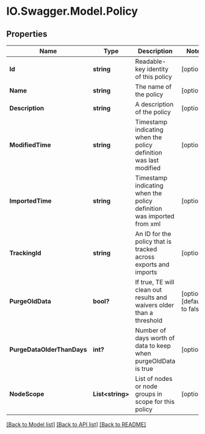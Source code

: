 # IO.Swagger.Model.Policy
## Properties

Name | Type | Description | Notes
------------ | ------------- | ------------- | -------------
**Id** | **string** | Readable-key identity of this policy | [optional] 
**Name** | **string** | The name of the policy | [optional] 
**Description** | **string** | A description of the policy | [optional] 
**ModifiedTime** | **string** | Timestamp indicating when the policy definition was last modified | [optional] 
**ImportedTime** | **string** | Timestamp indicating when the policy definition was imported from xml | [optional] 
**TrackingId** | **string** | An ID for the policy that is tracked across exports and imports | [optional] 
**PurgeOldData** | **bool?** | If true, TE will clean out results and waivers older than a threshold | [optional] [default to false]
**PurgeDataOlderThanDays** | **int?** | Number of days worth of data to keep when purgeOldData is true | [optional] 
**NodeScope** | **List&lt;string&gt;** | List of nodes or node groups in scope for this policy | [optional] 

[[Back to Model list]](../README.md#documentation-for-models) [[Back to API list]](../README.md#documentation-for-api-endpoints) [[Back to README]](../README.md)

